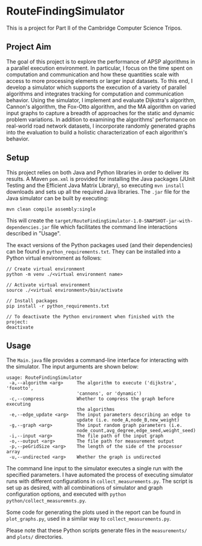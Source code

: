 # RouteFindingSimulator
This is a project for Part II of the Cambridge Computer Science Tripos.

## Project Aim
The goal of this project is to explore the performance of APSP algorithms in a parallel execution environment. In particular, I focus on the time spent on computation and communication and how these quantities scale with access to more processing elements or larger input datasets. To this end, I develop a simulator which supports the execution of a variety of parallel algorithms and integrates tracking for computation and communication behavior. Using the simulator, I implement and evaluate Dijkstra's algorithm, Cannon's algorithm, the Fox-Otto algorithm, and the MA algorithm on varied input graphs to capture a breadth of approaches for the static and dynamic problem variations. In addition to examining the algorithms' performance on real-world road network datasets, I incorporate randomly generated graphs into the evaluation to build a holistic characterization of each algorithm's behavior. 

## Setup
This project relies on both Java and Python libraries in order to deliver its results. A Maven `pom.xml` is provided for installing the Java packages (JUnit Testing and the Efficient Java Matrix Library), so executing `mvn install` downloads and sets up all the required Java libraries. The `.jar` file for the Java simulator can be built by executing:

```
mvn clean compile assembly:single
```

This will create the `target/RouteFindingSimulator-1.0-SNAPSHOT-jar-with-dependencies.jar` file which facilitates the command line interactions described in "Usage".

The exact versions of the Python packages used (and their dependencies) can be found in `python_requirements.txt`. They can be installed into a Python virtual environment as follows:

```
// Create virtual environment
python -m venv ./<virtual environment name>

// Activate virtual environment
source ./<virtual environment>/bin/activate

// Install packages
pip install -r python_requirements.txt

// To deactivate the Python environment when finished with the project:
deactivate
```

## Usage
The `Main.java` file provides a command-line interface for interacting with the simulator. The input arguments are shown below:

```
usage: RouteFindingSimulator
 -a,--algorithm <arg>     The algorithm to execute ('dijkstra', 'foxotto',
                          'cannons', or 'dynamic')
 -c,--compress            Whether to compress the graph before executing
                          the algorithms
 -e,--edge_update <arg>   The input parameters describing an edge to
                          update (i.e. node_A,node_B,new_weight)
 -g,--graph <arg>         The input random graph parameters (i.e.
                          node_count,avg_degree,edge_seed,weight_seed)
 -i,--input <arg>         The file path of the input graph
 -o,--output <arg>        The file path for measurement output
 -p,--peGridSize <arg>    The length of the side of the processor array
 -u,--undirected <arg>    Whether the graph is undirected
 ```

 The command line input to the simulator executes a single run with the specified parameters. I have automated the process of executing simulator runs with different configurations in `collect_measurements.py`. The script is set up as desired, with all combinations of simulator and graph configuration options, and executed with `python python/collect_measuremnts.py`.

 Some code for generating the plots used in the report can be found in `plot_graphs.py`, used in a similar way to `collect_measurements.py`. 

 Please note that these Python scripts generate files in the `measurements/` and `plots/` directories.